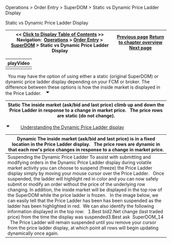 ﻿
Operations > Order Entry > SuperDOM > Static vs Dynamic Price Ladder Display

Static vs Dynamic Price Ladder Display

| << [Click to Display Table of Contents](static_vs_dynamic_price_ladder.md) >> **Navigation:**     [Operations](operations.md) > [Order Entry](order_entry.md) > [SuperDOM](superdom.md) > Static vs Dynamic Price Ladder Display | [Previous page](price_ladder_display.md) [Return to chapter overview](superdom.md) [Next page](order_display.md) |
| --- | --- |

| playVideo |
| --- |
|  |
 
You may have the option of using either a static (original SuperDOM) or dynamic price ladder display depending on your FCM or broker. The difference between these options is how the inside market is displayed in the Price Ladder.
 
![tog_minus](tog_minus.gif)

| Static The inside market (ask/bid and last price) climb up and down the Price Ladder in response to a change in market price.   The price rows are static (do not change). |
| --- |
![tog_minus](tog_minus.gif)        [Understanding the Dynamic Price Ladder display](javascript:HMToggle('toggle','UnderstandingTheDynamicPriceLadderDisplay','UnderstandingTheDynamicPriceLadderDisplay_ICON'))

| Dynamic The inside market (ask/bid and last price) is in a fixed location in the Price Ladder display.   The price rows are dynamic in that each row's price changes in response to a change in market price. |
| --- |
| Suspending the Dynamic Price Ladder To assist with submitting and modifying orders in the Dynamic Price Ladder display during volatile market activity you can choose to suspend (freeze) the Price Ladder display simply by moving your mouse cursor over the Price Ladder.   Once suspended, the ladder will highlight red in color and you can now safely submit or modify an order without the price of the underlying row changing. In addition, the inside market will be displayed in the top row of the SuperDOM while the price ladder is frozen.   In the image below, we can easily tell that the Price Ladder has been has been suspended as the ladder has been highlighted in red.  We can also identify the following information displayed in the top row:   1.Best bid2.Net change (last traded price) from the time the display was suspended3.Best ask  SuperDOM_14   The Price Ladder will remain suspended until you remove your cursor from the price ladder display, at which point all rows will begin updating dynamically once again. |

